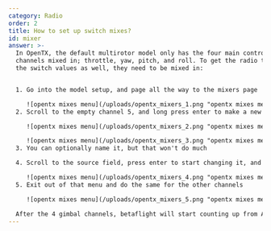 ```yaml
---
category: Radio
order: 2
title: How to set up switch mixes?
id: mixer
answer: >-
  In OpenTX, the default multirotor model only has the four main control
  channels mixed in; throttle, yaw, pitch, and roll. To get the radio to send
  the switch values as well, they need to be mixed in:


  1. Go into the model setup, and page all the way to the mixers page

     ![opentx mixes menu](/uploads/opentx_mixers_1.png "opentx mixes menu")
  2. Scroll to the empty channel 5, and long press enter to make a new mix

     ![opentx mixes menu](/uploads/opentx_mixers_2.png "opentx mixes menu")

     ![opentx mixes menu](/uploads/opentx_mixers_3.png "opentx mixes menu")
  3. You can optionally name it, but that won't do much

  4. Scroll to the source field, press enter to start changing it, and move the switch you want to be assigned to it, which should automatically assign it

     ![opentx mixes menu](/uploads/opentx_mixers_4.png "opentx mixes menu")
  5. Exit out of that menu and do the same for the other channels

     ![opentx mixes menu](/uploads/opentx_mixers_5.png "opentx mixes menu")

  After the 4 gimbal channels, betaflight will start counting up from Aux 1. Aux 1 is CH5 on the radio, Aux 2 is CH6, and so on...
---
```

